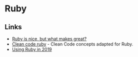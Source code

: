 # Ruby

## Links

* [Ruby is nice, but what makes great?](https://www.reddit.com/r/ruby/comments/8ysh41/ruby_is_nice_but_what_makes_great/)
* [Clean code ruby](https://github.com/uohzxela/clean-code-ruby#readme) - Clean Code concepts adapted for Ruby.
* [Using Ruby in 2019](https://jasoncharnes.com/using-ruby-in-2019/)

